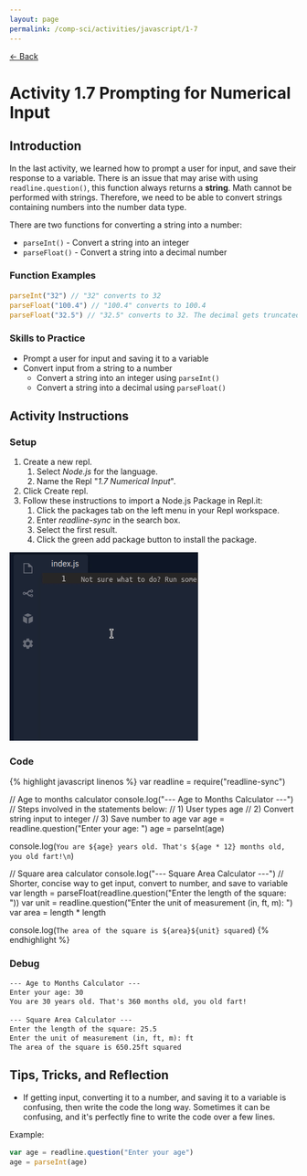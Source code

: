 ```yaml
---
layout: page
permalink: /comp-sci/activities/javascript/1-7
---
```


[← Back](./)

# Activity 1.7 Prompting for Numerical Input

## Introduction

In the last activity, we learned how to prompt a user for input, and save their response to a variable. There is an issue that may arise with using `readline.question()`, this function always returns a **string**. Math cannot be performed with strings. Therefore, we need to be able to convert strings containing numbers into the number data type.

There are two functions for converting a string into a number:

- `parseInt()` - Convert a string into an integer
- `parseFloat()` - Convert a string into a decimal number

### Function Examples

```js
parseInt("32") // "32" converts to 32
parseFloat("100.4") // "100.4" converts to 100.4
parseFloat("32.5") // "32.5" converts to 32. The decimal gets truncated.
```

### Skills to Practice

- Prompt a user for input and saving it to a variable
- Convert input from a string to a number
    - Convert a string into an integer using `parseInt()`
    - Convert a string into a decimal using `parseFloat()`

## Activity Instructions

### Setup

1. Create a new repl.
    1. Select *Node.js* for the language.
    2. Name the Repl "*1.7 Numerical Input*".
2. Click Create repl.
3. Follow these instructions to import a Node.js Package in Repl.it:
    1. Click the packages tab on the left menu in your Repl workspace.
    2. Enter *readline-sync* in the search box.
    3. Select the first result.
    4. Click the green add package button to install the package.

![Install readline-sync package](/assets/img/activities/js-install-npm-package-repl.gif)

### Code

{% highlight javascript linenos %}
var readline = require("readline-sync")

// Age to months calculator
console.log("--- Age to Months Calculator ---")
// Steps involved in the statements below:
// 1) User types age
// 2) Convert string input to integer
// 3) Save number to age
var age = readline.question("Enter your age: ")
age = parseInt(age)

console.log(`You are ${age} years old. That's ${age * 12} months old, you old fart!\n`)

// Square area calculator
console.log("--- Square Area Calculator ---")
// Shorter, concise way to get input, convert to number, and save to variable
var length = parseFloat(readline.question("Enter the length of the square: "))
var unit = readline.question("Enter the unit of measurement (in, ft, m): ")
var area = length * length

console.log(`The area of the square is ${area}${unit} squared`)
{% endhighlight %}

### Debug

```
--- Age to Months Calculator ---
Enter your age: 30
You are 30 years old. That's 360 months old, you old fart!

--- Square Area Calculator ---
Enter the length of the square: 25.5
Enter the unit of measurement (in, ft, m): ft
The area of the square is 650.25ft squared
```

## Tips, Tricks, and Reflection

- If getting input, converting it to a number, and saving it to a variable is confusing, then write the code the long way. Sometimes it can be confusing, and it's perfectly fine to write the code over a few lines.

Example:
```js
var age = readline.question("Enter your age")
age = parseInt(age)
```